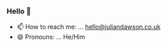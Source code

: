 ### Hello 👋

- 📫 How to reach me: ... [hello@juliandawson.co.uk](mailto:hello@juliandawson.co.uk)
- 😄 Pronouns: ... He/Him

<!--
**juliandawson/juliandawson** is a ✨ _special_ ✨ repository because its `README.md` (this file) appears on your GitHub profile.

Here are some ideas to get you started:

- 🔭 I’m currently working on ...
- 🌱 I’m currently learning ...
- 👯 I’m looking to collaborate on ...
- 🤔 I’m looking for help with ...
- 💬 Ask me about ...
- 📫 How to reach me: ...
- 😄 Pronouns: ...
- ⚡ Fun fact: ...
-->
